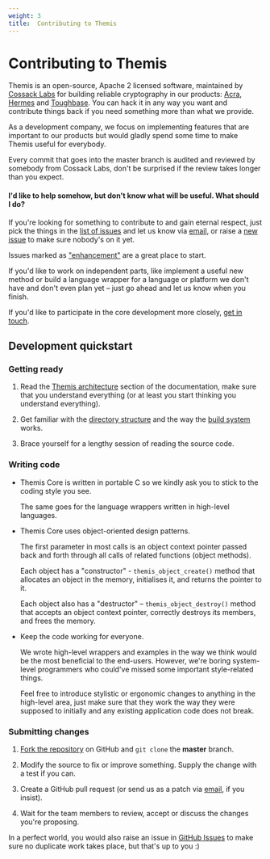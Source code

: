 ```yaml
---
weight: 3
title:  Contributing to Themis
---
```


# Contributing to Themis

Themis is an open-source, Apache 2 licensed software,
maintained by [Cossack Labs](https://www.cossacklabs.com)
for building reliable cryptography in our products:
[Acra](https://www.github.com/cossacklabs/acra),
[Hermes](https://github.com/cossacklabs/hermes-core)
and [Toughbase](https://www.cossacklabs.com/toughbase).
You can hack it in any way you want and contribute things back
if you need something more than what we provide.

As a development company, we focus on implementing features that are important to our products
but would gladly spend some time to make Themis useful for everybody.

Every commit that goes into the master branch is audited and reviewed by somebody from Cossack Labs,
don't be surprised if the review takes longer than you expect.

#### I'd like to help somehow, but don't know what will be useful. What should I do?

If you're looking for something to contribute to and gain eternal respect,
just pick the things in the [list of issues](https://github.com/cossacklabs/themis/issues)
and let us know via [email](mailto:dev@cossacklabs.com),
or raise a [new issue](https://github.com/cossacklabs/themis/issues)
to make sure nobody's on it yet.

Issues marked as ["enhancement"](https://github.com/cossacklabs/themis/issues?utf8=%E2%9C%93&q=is%3Aissue%20is%3Aopen%20label%3Aenhancement%20) are a great place to start.

If you'd like to work on independent parts, like implement a useful new method
or build a language wrapper for a language or platform we don't have and don't even plan yet –
just go ahead and let us know when you finish.

If you'd like to participate in the core development more closely,
[get in touch](mailto:dev@cossacklabs.com).

## Development quickstart

### Getting ready

 1. Read the [Themis architecture](/themis/themis-architecture/) section of the documentation,
    make sure that you understand everything
    (or at least you start thinking you understand everything).

 2. Get familiar with the [directory structure](/themis/themis-architecture/directory-structure/)
    and the way the [build system](/themis/installation/installation-from-sources/) works.

 3. Brace yourself for a lengthy session of reading the source code.

### Writing code

  - Themis Core is written in portable C so we kindly ask you to stick to the coding style you see.

    The same goes for the language wrappers written in high-level languages.

  - Themis Core uses object-oriented design patterns.

    The first parameter in most calls is an object context pointer
    passed back and forth through all calls of related functions (object methods).

    Each object has a "constructor" - `themis_object_create()` method
    that allocates an object in the memory, initialises it, and returns the pointer to it.

    Each object also has a "destructor" – `themis_object_destroy()` method
    that accepts an object context pointer, correctly destroys its members, and frees the memory.

  - Keep the code working for everyone.

    We wrote high-level wrappers and examples in the way
    we think would be the most beneficial to the end-users.
    However, we're boring system-level programmers who could've missed some important style-related things.

    Feel free to introduce stylistic or ergonomic changes to anything in the high-level area,
    just make sure that they work the way they were supposed to initially
    and any existing application code does not break.

### Submitting changes

 1. [Fork the repository](https://github.com/cossacklabs/themis/) on GitHub
    and `git clone` the **master** branch.

 2. Modify the source to fix or improve something.
    Supply the change with a test if you can.

 3. Create a GitHub pull request
    (or send us as a patch via [email](mailto:dev@cossacklabs.com), if you insist).

 4. Wait for the team members to review, accept or discuss the changes you're proposing.

In a perfect world, you would also raise an issue
in [GitHub Issues](https://github.com/cossacklabs/themis/issues)
to make sure no duplicate work takes place, but that's up to you :)
